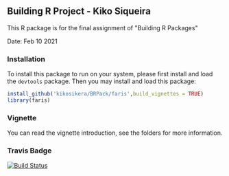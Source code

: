 ## Building R Project - Kiko Siqueira

This R package is for the final assignment of "Building R Packages" 

Date: Feb 10 2021

### Installation

To install this package to run on your system, please first install and load the `devtools` package. Then you may install and load this package:

```R
install_github('kikosikera/BRPack/faris',build_vignettes = TRUE)
library(faris)
```

### Vignette

You can read the vignette introduction, see the folders for more information.


### Travis Badge

[![Build Status](https://travis-ci.org/kikosikera/BRPack.svg?branch=master)](https://travis-ci.org/kikosikera/BRPack)



